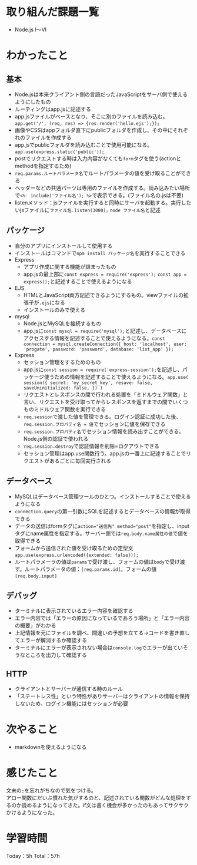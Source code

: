 # 取り組んだ課題一覧
- Node.js I〜Ⅵ

# わかったこと
## 基本
- Node.jsは本来クライアント側の言語だったJavaScriptをサーバ側で使えるようにしたもの
- ルーティングはapp.jsに記述する
- app.jsファイルがベースとなり、そこに別のファイルを読み込む。`app.get('/', (req, res) => {res.render('hello.ejs');});`
- 画像やCSSはappフォルダ直下にpublicフォルダを作成し、その中にそれぞれのファイルを作成する
- app.jsでpublicフォルダを読み込むことで使用可能になる。`app.use(express.static('public'));`
- postでリクエストする時は入力内容がなくても`form`タグを使う(actionとmethodを指定するため)
- `req.params.ルートパラメータ名`でルートパラメータの値を受け取ることができる
- ヘッダーなどの共通パーツは専用のファイルを作成する。読み込みたい場所で`<%- include('ファイル名'); %>`で表示できる。(ファイル名の.jsは不要)
- listenメソッド：jsファイルを実行すると同時にサーバを起動する。実行したいjsファイルに`ファイル名.listen(3000);` `node ファイル名`と記述

## パッケージ
- 自分のアプリにインストールして使用する
- インストールはコマンドで`npm install パッケージ名`を実行することできる
- Express
	- アプリ作成に関する機能が詰まったもの
	- app.jsの最上部に`const express = require('express');` `const app = express();`と記述することで使えるようになる
- EJS
	- HTMLとJavaScript両方記述できるようにするもの。viewファイルの拡張子が`.ejs`になる
	- インストールのみで使える
- mysql
	- Node.jsとMySQLを接続するもの
	- app.jsに`const mysql = require('mysql');`と記述し、データベースにアクセスする情報を記述することで使えるようになる。`const connection = mysql.createConnection({
  host: 'localhost',
  user: 'progate',
  password: 'password',
  database: 'list_app'
});`
- Express
	- セッション管理をするためのもの
	- app.jsに`const session = require('express-session');`を記述し、パッケージ使うための情報を記述することで使えるようになる。`app.use(
  session({
    secret: 'my_secret_key',
    resave: false,
    saveUninitialized: false,
  })
)`
	- リクエストとレスポンスの間で行われる処置を「ミドルウェア関数」と言い、リクエストを受け取ってからレスポンスを返すまでの間でいくつものミドルウェア関数を実行できる
	- `req.session`で渡した値を管理できる。ログイン認証に成功した後、`req.session.プロパティ名 = 値`でセッションに値を保存できる
	- `req.session.プロパティ名`でセッション情報を読み出すことができる。Node.js側の認証で使われる
	- `req.session.destroy`で認証情報を削除=ログアウトできる
	- セッション管理はapp.use関数行う。app.jsの一番上に記述することでリクエストがあるごとに毎回実行される

## データベース
- MySQLはデータベース管理ツールのひとつ。インストールすることで使えるようになる
- `connection.query`の第一引数にSQLを記述するとデータベースの情報が取得できる
- データの送信はformタグに`action="送信先" method="post"`を指定し、inputタグにname属性を指定する。サーバー側では`req.body.name属性の値`で値を取得できる
- フォームから送信された値を受け取るための定型文`app.use(express.urlencoded({extended: false}));`
- ルートパラメーラの値は`params`で受け渡し、フォームの値は`body`で受け渡す。ルートパラメータの値：`[req.params.id]`。フォームの値`[req.body.input]`

## デバッグ
- ターミナルに表示されているエラー内容を確認する
- エラー内容では「エラーの原因になっているであろう場所」と「エラー内容の概要」がわかる
- 上記情報を元にファイルを調べ、間違いの予想を立てる→コードを書き直してエラーが解消するか確認する
- ターミナルにエラーが表示されない場合は`console.log`でエラーが出ていそうなところを出力して確認する

## HTTP
- クライアントとサーバーが通信する時のルール
- 「ステートレス性」という特性がありサーバーはクライアントの情報を保持しないため、ログイン機能にはセッションが必要

# 次やること
- markdownを使えるようになる

# 感じたこと
文末の`;`を忘れがちなので気をつける。  
アロー関数にだいぶ慣れた気がするのと、記述されている関数がどんな処理をするのか読めるようになってきた。if文は書く機会が多かったのもあってサクサクかけるようになった。

# 学習時間
Today：5h Total：57h
